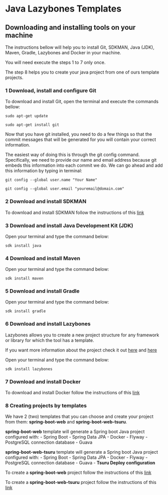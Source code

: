 # Java Lazybones Templates

## Downloading and installing tools on your machine

The instructions bellow will help you to install Git, SDKMAN, Java (JDK), Maven, Gradle, Lazybones and Docker in your machine.

You will need execute the steps 1 to 7 only once.

The step 8 helps you to create your java project from one of ours template projects.

### 1 Download, install and configure Git

To download and install Git, open the terminal and execute the commands bellow:

`sudo apt-get update`

`sudo apt-get install git`

Now that you have git installed, you need to do a few things so that the commit messages that will be generated for you will contain your correct information.

The easiest way of doing this is through the git config command. Specifically, we need to provide our name and email address because git embeds this information into each commit we do. We can go ahead and add this information by typing in terminal:

`git config --global user.name "Your Name"`

`git config --global user.email "youremail@domain.com"`

### 2 Download and install SDKMAN

To download and install SDKMAN follow the instructions of this [link](http://sdkman.io/install.html)

### 3 Download and install Java Development Kit (JDK)

Open your terminal and type the command below:

`sdk install java`

### 4 Download and install Maven

Open your terminal and type the command below:

`sdk install maven`

### 5 Download and install Gradle

Open your terminal and type the command below:

`sdk install gradle`

### 6 Download and install Lazybones

Lazybones allows you to create a new project structure for any framework or library for which the tool has a template. 

If you want more information about the project check it out [here](https://github.com/pledbrook/lazybones/) and [here](https://github.com/pledbrook/lazybones/wiki/Template-developers-guide)

Open your terminal and type the command below:

`sdk install lazybones`

### 7 Download and install Docker

To download and install Docker follow the instructions of this [link](DOCKERINSTALLATION.md)

### 8 Creating projects by templates

We have 2 (two) templates that you can choose and create your project from them: **spring-boot-web** and **spring-boot-web-tsuru**.

**spring-boot-web** template will generate a Spring boot Java project configured with:
    - Spring Boot
    - Spring Data JPA
    - Docker
    - Flyway
    - PostgreSQL connection database
    - Guava

**spring-boot-web-tsuru** template will generate a Spring boot Java project configured with:
    - Spring Boot
    - Spring Data JPA
    - Docker
    - Flyway
    - PostgreSQL connection database
    - Guava
    - **Tsuru Deploy configuration**

To create a **spring-boot-web** project follow the instructions of this [link](spring-boot-web/README.md)

To create a **spring-boot-web-tsuru** project follow the instructions of this [link](/home/jhonys/Projects/Java/Projects/java-templates/templates/spring-boot-web-tsuru/README.md)